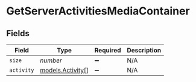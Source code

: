 # GetServerActivitiesMediaContainer


## Fields

| Field                                      | Type                                       | Required                                   | Description                                |
| ------------------------------------------ | ------------------------------------------ | ------------------------------------------ | ------------------------------------------ |
| `size`                                     | *number*                                   | :heavy_minus_sign:                         | N/A                                        |
| `activity`                                 | [models.Activity](../models/activity.md)[] | :heavy_minus_sign:                         | N/A                                        |